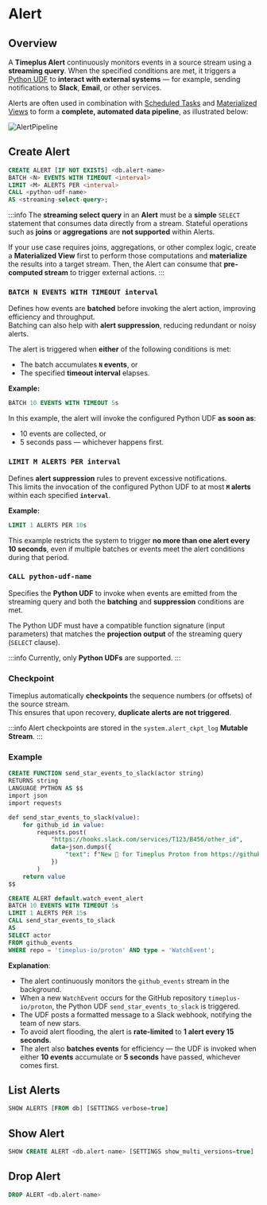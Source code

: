 # Alert

## Overview

A **Timeplus Alert** continuously monitors events in a source stream using a **streaming query**. When the specified conditions are met, it triggers a [Python UDF](/py-udf) to **interact with external systems** — for example, sending notifications to **Slack**, **Email**, or other services.

Alerts are often used in combination with [Scheduled Tasks](/task) and [Materialized Views](/materialized-view) to form a **complete, automated data pipeline**, as illustrated below:

![AlertPipeline](/img/alert-pipeline.png)

## Create Alert

```sql
CREATE ALERT [IF NOT EXISTS] <db.alert-name>
BATCH <N> EVENTS WITH TIMEOUT <interval>
LIMIT <M> ALERTS PER <interval>
CALL <python-udf-name>
AS <streaming-select-query>;
```

:::info
The **streaming select query** in an **Alert** must be a **simple** `SELECT` statement that consumes data directly from a stream.
Stateful operations such as **joins** or **aggregations** are **not supported** within Alerts.

If your use case requires joins, aggregations, or other complex logic, create a **Materialized View** first to perform those computations and **materialize** the results into a target stream.
Then, the Alert can consume that **pre-computed stream** to trigger external actions.
:::

### `BATCH N EVENTS WITH TIMEOUT interval`

Defines how events are **batched** before invoking the alert action, improving efficiency and throughput.  
Batching can also help with **alert suppression**, reducing redundant or noisy alerts.

The alert is triggered when **either** of the following conditions is met:
- The batch accumulates **`N` events**, or  
- The specified **timeout interval** elapses.

**Example:**

```sql
BATCH 10 EVENTS WITH TIMEOUT 5s
```

In this example, the alert will invoke the configured Python UDF **as soon as**:

- 10 events are collected, or
- 5 seconds pass — whichever happens first.

### `LIMIT M ALERTS PER interval`

Defines **alert suppression** rules to prevent excessive notifications.  
This limits the invocation of the configured Python UDF to at most **`M` alerts** within each specified **`interval`**.

**Example:**

```sql
LIMIT 1 ALERTS PER 10s
```

This example restricts the system to trigger **no more than one alert every 10 seconds**,
even if multiple batches or events meet the alert conditions during that period.

### `CALL python-udf-name`

Specifies the **Python UDF** to invoke when events are emitted from the streaming query and both the **batching** and **suppression** conditions are met.  

The Python UDF must have a compatible function signature (input parameters) that matches the **projection output** of the streaming query (`SELECT` clause).

:::info
Currently, only **Python UDFs** are supported.
:::

### Checkpoint

Timeplus automatically **checkpoints** the sequence numbers (or offsets) of the source stream.  
This ensures that upon recovery, **duplicate alerts are not triggered**.

:::info
Alert checkpoints are stored in the `system.alert_ckpt_log` **Mutable Stream**.
:::

### Example

```sql
CREATE FUNCTION send_star_events_to_slack(actor string) 
RETURNS string 
LANGUAGE PYTHON AS $$
import json
import requests

def send_star_events_to_slack(value):
    for github_id in value:
        requests.post(
            "https://hooks.slack.com/services/T123/B456/other_id",
            data=json.dumps({
                "text": f"New 🌟 for Timeplus Proton from https://github.com/{github_id}"
            })
        )
    return value
$$

CREATE ALERT default.watch_event_alert
BATCH 10 EVENTS WITH TIMEOUT 5s
LIMIT 1 ALERTS PER 15s
CALL send_star_events_to_slack
AS 
SELECT actor 
FROM github_events 
WHERE repo = 'timeplus-io/proton' AND type = 'WatchEvent';
```

**Explanation**:

- The alert continuously monitors the `github_events` stream in the background.
- When a new `WatchEvent` occurs for the GitHub repository `timeplus-io/proton`, the Python UDF `send_star_events_to_slack` is triggered.
- The UDF posts a formatted message to a Slack webhook, notifying the team of new stars.
- To avoid alert flooding, the alert is **rate-limited** to **1 alert every 15 seconds**.
- The alert also **batches events** for efficiency — the UDF is invoked when either **10 events** accumulate or **5 seconds** have passed, whichever comes first.

## List Alerts

```sql
SHOW ALERTS [FROM db] [SETTINGS verbose=true]
```

## Show Alert

```sql
SHOW CREATE ALERT <db.alert-name> [SETTINGS show_multi_versions=true]
```

## Drop Alert

```sql
DROP ALERT <db.alert-name>
```
